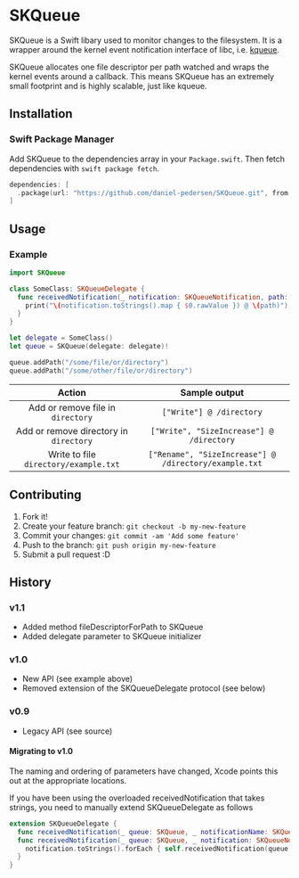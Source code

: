 # SKQueue
SKQueue is a Swift libary used to monitor changes to the filesystem. It is a wrapper around the kernel event notification interface of libc, i.e. [kqueue](https://en.wikipedia.org/wiki/Kqueue).

SKQueue allocates one file descriptor per path watched and wraps the kernel events around a callback. This means SKQueue has an extremely small footprint and is highly scalable, just like kqueue.

## Installation

### Swift Package Manager
Add SKQueue to the dependencies array in your `Package.swift`. Then fetch dependencies with `swift package fetch`.
```swift
dependencies: [
  .package(url: "https://github.com/daniel-pedersen/SKQueue.git", from: "2.0.0")
]
```

## Usage

### Example
```swift
import SKQueue

class SomeClass: SKQueueDelegate {
  func receivedNotification(_ notification: SKQueueNotification, path: String, queue: SKQueue) {
    print("\(notification.toStrings().map { $0.rawValue }) @ \(path)")
  }
}

let delegate = SomeClass()
let queue = SKQueue(delegate: delegate)!

queue.addPath("/some/file/or/directory")
queue.addPath("/some/other/file/or/directory")
```

|                 Action                 |                     Sample output                     |
|:--------------------------------------:|:-----------------------------------------------------:|
|   Add or remove file in `directory`    |               `["Write"] @ /directory`                |
| Add or remove directory in `directory` |       `["Write", "SizeIncrease"] @ /directory`        |
| Write to file `directory/example.txt`  | `["Rename", "SizeIncrease"] @ /directory/example.txt` |

## Contributing

1. Fork it!
2. Create your feature branch: `git checkout -b my-new-feature`
3. Commit your changes: `git commit -am 'Add some feature'`
4. Push to the branch: `git push origin my-new-feature`
5. Submit a pull request :D

## History

### v1.1
- Added method fileDescriptorForPath to SKQueue
- Added delegate parameter to SKQueue initializer

### v1.0
- New API (see example above)
- Removed extension of the SKQueueDelegate protocol (see below)

### v0.9
- Legacy API (see source)

#### Migrating to v1.0
The naming and ordering of parameters have changed, Xcode points this out at the appropriate locations.

If you have been using the overloaded receivedNotification that takes strings, you need to manually extend SKQueueDelegate as follows
```swift
extension SKQueueDelegate {
  func receivedNotification(_ queue: SKQueue, _ notificationName: SKQueueNotificationString, forPath path: String)
  func receivedNotification(_ queue: SKQueue, _ notification: SKQueueNotification, forPath path: String) {
    notification.toStrings().forEach { self.receivedNotification(queue, $0, forPath: path) }
  }
}
```
